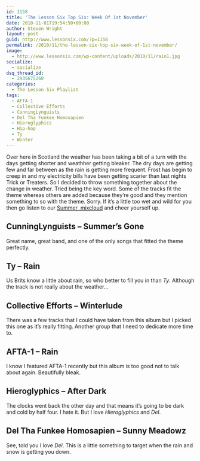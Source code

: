 ```yaml
---
id: 1158
title: 'The Lesson Six Top Six: Week Of 1st November'
date: 2010-11-01T19:54:50+00:00
author: Steven Wright
layout: post
guid: http://www.lessonsix.com/?p=1158
permalink: /2010/11/the-lesson-six-top-six-week-of-1st-november/
image:
  - http://www.lessonsix.com/wp-content/uploads/2010/11/rain1.jpg
socialize:
  - socialize
dsq_thread_id:
  - 2935675260
categories:
  - The Lesson Six Playlist
tags:
  - AFTA-1
  - Collective Efforts
  - CunningLynguists
  - Del Tha Funkee Homosapien
  - Hieroglyphics
  - Hip-hop
  - Ty
  - Winter
---
```

Over here in Scotland the weather has been taking a bit of a turn with the days getting shorter and weathher getting bleaker. The dry days are getting few and far between as the rain is getting more frequent. Frost has begin to creep in and my electricity bills have been getting scarier than last nights Trick or Treaters. So I decided to throw something together about the change in weather. Tried being the key word. Some of the tracks fit the theme whereas others are added because they&#8217;re good and they mention something to so with the theme. Sorry. If it&#8217;s a little too wet and wild for you then go listen to our [Summer  mixcloud](http://www.lessonsix.com/2010/08/a-lesson-six-mix-soundtrack-to-the-summer/) and cheer yourself up.

<!--more-->

## CunningLynguists &#8211; Summer&#8217;s Gone

Great name, great band, and one of the only songs that fitted the theme perfectly.
  


## Ty &#8211; Rain

Us Brits know a little about rain, so who better to fill you in than _Ty_. Although the track is not really about the weather&#8230;
  


## Collective Efforts &#8211; Winterlude

There was a few tracks that I could have taken from this album but I picked this one as it&#8217;s really fitting. Another group that I need to dedicate more time to.
  


## AFTA-1 &#8211; Rain

I know I featured AFTA-1 recently but this album is too good not to talk about again. Beautifully bleak.
  


## Hieroglyphics &#8211; After Dark

The clocks went back the other day and that means it&#8217;s going to be dark and cold by half four. I hate it. But I love _Hieroglyphics_ and _Del_.
  


## Del Tha Funkee Homosapien &#8211; Sunny Meadowz

See, told you I love _Del_. This is a little something to target when the rain and snow is getting you down.